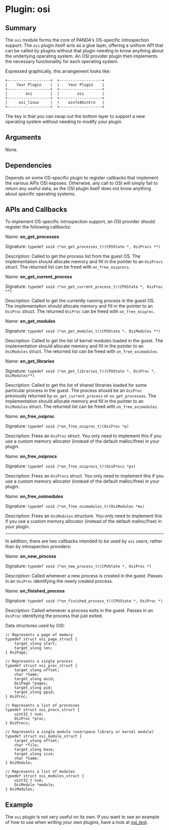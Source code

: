 Plugin: osi
===========

Summary
-------

The `osi` module forms the core of PANDA's OS-specific introspection support. The `osi` plugin itself acts as a glue layer, offering a uniform API that can be called by plugins without that plugin needing to know anything about the underlying operating system. An OSI provider plugin then implements the necessary functionality for each operating system.

Expressed graphically, this arrangement looks like:

    +-------------------+  +-------------------+
    |    Your Plugin    |  |    Your Plugin    |
    +-------------------+  +-------------------+
    |        osi        |  |        osi        |
    +-------------------+  +-------------------+
    |     osi_linux     |  |    win7x86intro   |
    +-------------------+  +-------------------+

The key is that you can swap out the bottom layer to support a new operating system without needing to modify your plugin.

Arguments
---------

None.

Dependencies
------------

Depends on some OS-specific plugin to register callbacks that implement the various APIs OSI exposes. Otherwise, any call to OSI will simply fail to return any useful data, as the OSI plugin itself does not know anything about specific operating systems.

APIs and Callbacks
------------------

To implement OS-specific introspection support, an OSI provider should register the following callbacks:

Name: **on_get_processes**

Signature: `typedef void (*on_get_processes_t)(CPUState *, OsiProcs **)`

Description: Called to get the process list from the guest OS. The implementation should allocate memory and fill in the pointer to an `OsiProcs` struct. The returned list can be freed with `on_free_osiprocs`.

Name: **on_get_current_process**

Signature: `typedef void (*on_get_current_process_t)(CPUState *, OsiProc **)`

Description: Called to get the currently running process in the guest OS. The implementation should allocate memory and fill in the pointer to an `OsiProc` struct. The returned `OsiProc` can be freed with `on_free_osiproc`.

Name: **on_get_modules**

Signature: `typedef void (*on_get_modules_t)(CPUState *, OsiModules **)`

Description: Called to get the list of kernel modules loaded in the guest. The implementation should allocate memory and fill in the pointer to an `OsiModules` struct. The returned list can be freed with `on_free_osimodules`.

Name: **on_get_libraries**

Signature: `typedef void (*on_get_libraries_t)(CPUState *, OsiProc *, OsiModules**)`

Description: Called to get the list of shared libraries loaded for some particular process in the guest. The process should be an `OsiProc` previously returned by `on_get_current_process` or `on_get_processes`. The implementation should allocate memory and fill in the pointer to an `OsiModules` struct. The returned list can be freed with `on_free_osimodules`.

Name: **on_free_osiproc**

Signature: `typedef void (*on_free_osiproc_t)(OsiProc *p)`

Description: Frees an `OsiProc` struct. You only need to implement this if you use a custom memory allocator (instead of the default malloc/free) in your plugin.

Name: **on_free_osiprocs**

Signature: `typedef void (*on_free_osiprocs_t)(OsiProcs *ps)`

Description: Frees an `OsiProcs` struct. You only need to implement this if you use a custom memory allocator (instead of the default malloc/free) in your plugin.

Name: **on_free_osimodules**

Signature: `typedef void (*on_free_osimodules_t)(OsiModules *ms)`

Description: Frees an `OsiModules` structure. You only need to implement this if you use a custom memory allocator (instead of the default malloc/free) in your plugin.

---------------

In addition, there are two callbacks intended to be used by `osi` *users*, rather than by introspection providers:

Name: **on_new_process**

Signature: `typedef void (*on_new_process_t)(CPUState *, OsiProc *)`

Description: Called whenever a new process is created in the guest. Passes in an `OsiProc` identifying the newly created process.

Name: **on_finished_process**

Signature: `typedef void (*on_finished_process_t)(CPUState *, OsiProc *)`

Description: Called whenever a process exits in the guest. Passes in an `OsiProc` identifying the process that just exited.

Data structures used by OSI:

    // Represents a page of memory
    typedef struct osi_page_struct {
        target_ulong start;
        target_ulong len;
    } OsiPage;

    // Represents a single process
    typedef struct osi_proc_struct {
        target_ulong offset;
        char *name;
        target_ulong asid;
        OsiPage *pages;
        target_ulong pid;
        target_ulong ppid;
    } OsiProc;

    // Represents a list of processes
    typedef struct osi_procs_struct {
        uint32_t num;
        OsiProc *proc;
    } OsiProcs;

    // Represents a single module (userspace library or kernel module)
    typedef struct osi_module_struct {
        target_ulong offset;
        char *file;
        target_ulong base;
        target_ulong size;
        char *name;
    } OsiModule;

    // Represents a list of modules
    typedef struct osi_modules_struct {
        uint32_t num;
        OsiModule *module;
    } OsiModules;


Example
-------

The `osi` plugin is not very useful on its own. If you want to see an example of how to use when writing your own plugins, have a look at [osi_test](/panda/plugins/osi_test/).
